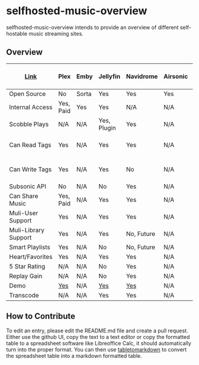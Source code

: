 
# selfhosted-music-overview

selfhosted-music-overview intends to provide an overview of different self-hostable music streaming sites.

## Overview
| [Link](https://www.reddit.com/r/selfhosted/comments/pz9dpb/lets_make_a_definitive_guide_to_the_subtle/) | Plex                                  | Emby  | Jellyfin                                                                                                      | Navidrome                              | Airsonic      | Subsonic      | Funkwhale     | LMS                                | mStream                          | Ampache                              | Mopidy | Koel | MPD | Serviio | Logitech Media Server|
| ------------------------------------------------------------------------------------------------------- | ------------------------------------- | ----- | ------------------------------------------------------------------------------------------------------------- | -------------------------------------- | ------------- | ------------- | ------------- | ---------------------------------- | -------------------------------- | ------------------------------------ | ------ | ---- | --- | ------- | -------------------- |
| Open Source                                                                                             | No                                    | Sorta | Yes                                                                                                           | Yes                                    | Yes           | No            | Yes           | N/A                                | Yes                              | Yes                                  | N/A    | N/A  | N/A | N/A     | N/A                  |
| Internal Access                                                                                         | Yes, Paid                             | Yes   | Yes                                                                                                           | N/A                                    | N/A           | N/A           | N/A           | N/A                                | N/A                              | Yes                                  | N/A    | N/A  | N/A | N/A     | N/A                  |
| Scobble Plays                                                                                           | N/A                                   | N/A   | Yes, Plugin                                                                                                   | Yes                                    | N/A           | N/A           | N/A           | Yes                                | N/A                              | N/A                                  | N/A    | N/A  | N/A | N/A     | N/A                  |
| Can Read Tags                                                                                           | Yes                                   | N/A   | Yes                                                                                                           | Yes                                    | N/A           | N/A           | N/A           | Yes, Multi-Value                   | N/A                              | Yes                                  | N/A    | N/A  | N/A | N/A     | N/A                  |
| Can Write Tags                                                                                          | Yes                                   | N/A   | Yes                                                                                                           | No                                     | N/A           | N/A           | N/A           | Yes, Multi-Value                   | N/A                              | Yes, File or DB                      | N/A    | N/A  | N/A | N/A     | N/A                  |
| Subsonic API                                                                                            | No                                    | N/A   | No                                                                                                            | Yes                                    | N/A           | N/A           | Yes           | Yes                                | N/A                              | Yes                                  | N/A    | N/A  | N/A | N/A     | N/A                  |
| Can Share Music                                                                                         | Yes, Paid                             | N/A   | Yes                                                                                                           | Yes                                    | N/A           | N/A           | Yes           | N/A                                | Yes                              | N/A                                  | N/A    | N/A  | N/A | N/A     | N/A                  |
| Muli-User Support                                                                                       | Yes                                   | N/A   | Yes                                                                                                           | Yes                                    | N/A           | N/A           | N/A           | Yes                                | N/A                              | Yes                                  | N/A    | N/A  | N/A | N/A     | N/A                  |
| Muli-Library Support                                                                                    | Yes                                   | N/A   | Yes                                                                                                           | No, Future                             | N/A           | N/A           | N/A           | N/A                                | N/A                              | N/A                                  | N/A    | N/A  | N/A | N/A     | N/A                  |
| Smart Playlists                                                                                         | Yes                                   | N/A   | No                                                                                                            | No, Future                             | N/A           | N/A           | N/A           | Yes                                | No                               | Yes                                  | N/A    | N/A  | N/A | N/A     | N/A                  |
| Heart/Favorites                                                                                         | Yes                                   | N/A   | Yes                                                                                                           | Yes                                    | N/A           | N/A           | N/A           | Yes                                | N/A                              | Yes                                  | N/A    | N/A  | N/A | N/A     | N/A                  |
| 5 Star Rating                                                                                           | N/A                                   | N/A   | No                                                                                                            | Yes                                    | N/A           | N/A           | N/A           | N/A                                | Yes                              | Yes                                  | N/A    | N/A  | N/A | N/A     | N/A                  |
| Replay Gain                                                                                             | N/A                                   | N/A   | No                                                                                                            | Yes                                    | N/A           | N/A           | N/A           | N/A                                | Yes                              | N/A                                  | N/A    | N/A  | N/A | N/A     | N/A                  |
| Demo                                                                                                    | [Yes](https://app.plex.tv/desktop/#!/)| N/A   | [Yes](https://demo.jellyfin.org/stable/web/index.html#!/login.html?serverid=713dc3fe952b438fa70ed35e4ef0525a) | [Yes](https://www.navidrome.org/demo/) | N/A           | N/A           | N/A           | [Yes](https://lms.demo.poupon.io/) | [Yes](https://demo.mstream.io/?) | [Yes](https://ampache.org/demo.html) | N/A    | N/A  | N/A | N/A     | N/A                  |
| Transcode                                                                                               | N/A                                   | N/A   | Yes                                                                                                           | Yes                                    | N/A           | N/A           | N/A           | N/A                                | Yes                              | Yes                                  | N/A    | N/A  | N/A | N/A     | N/A                  |


## How to Contribute

To edit an entry, please edit the README.md file and create a pull request.
Either use the github UI, copy the text to a text editor or copy the formatted table to a spreadsheet software like Libreoffice Calc, it should automatically turn into the proper format. You can then use [tabletomarkdown](https://tabletomarkdown.com/convert-spreadsheet-to-markdown/) to convert the spreadsheet table into a markdown formatted table.
